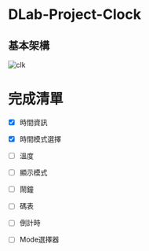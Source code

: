 # DLab-Project-Clock

## 基本架構

![clk](https://user-images.githubusercontent.com/130990374/236692992-d3ca25b6-dc13-4971-ac23-f3fa7f4eb61b.svg)

# 完成清單
- [x] 時間資訊
- [x] 時間模式選擇
- [ ] 溫度
- [ ] 顯示模式
- [ ] 鬧鐘
- [ ] 碼表
- [ ] 倒計時
- [ ] Mode選擇器

